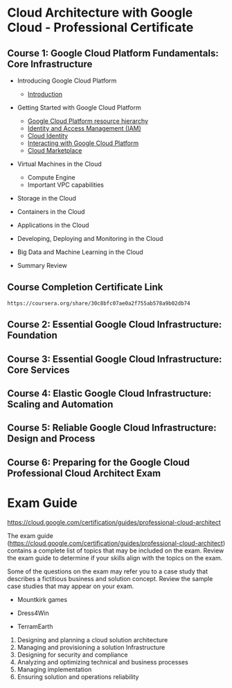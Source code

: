 

# Cloud Architecture with Google Cloud - Professional Certificate

## Course 1:  Google Cloud Platform Fundamentals: Core Infrastructure

* Introducing Google Cloud Platform
    * [Introduction](https://github.com/vlolla/google-cloud/blob/master/GCP%20Core%20Infrastructure/Introducing%20Google%20Cloud%20Platform/introduction.md)
* Getting Started with Google Cloud Platform
    * [Google Cloud Platform resource hierarchy](https://github.com/vlolla/google-cloud/blob/master/GCP%20Core%20Infrastructure/Getting%20Started%20WithGoogle%20Cloud%20Platform/hirerchy.md)
    * [Identity and Access Management (IAM)](https://github.com/vlolla/google-cloud/blob/master/GCP%20Core%20Infrastructure/Getting%20Started%20WithGoogle%20Cloud%20Platform/iam.md)
    * [Cloud Identity](https://github.com/vlolla/google-cloud/blob/master/GCP%20Core%20Infrastructure/Getting%20Started%20WithGoogle%20Cloud%20Platform/cloudidentity.md)
    * [Interacting with Google Cloud Platform](https://github.com/vlolla/google-cloud/blob/master/GCP%20Core%20Infrastructure/Getting%20Started%20WithGoogle%20Cloud%20Platform/interaction.md)
    * [Cloud Marketplace](https://github.com/vlolla/google-cloud/blob/master/GCP%20Core%20Infrastructure/Getting%20Started%20WithGoogle%20Cloud%20Platform/interaction.md)


* Virtual Machines in the Cloud
    * Compute Engine
    * Important VPC capabilities
* Storage in the Cloud
* Containers in the Cloud
* Applications in the Cloud
* Developing, Deploying and Monitoring in the Cloud
* Big Data and Machine Learning in the Cloud
* Summary Review

## Course Completion Certificate Link

    https://coursera.org/share/30c8bfc07ae0a2f755ab578a9b02db74


 
## Course 2: Essential Google Cloud Infrastructure: Foundation



## Course 3: Essential Google Cloud Infrastructure: Core Services

## Course 4: Elastic Google Cloud Infrastructure: Scaling and Automation

## Course 5: Reliable Google Cloud Infrastructure: Design and Process

## Course 6: Preparing for the Google Cloud Professional Cloud Architect Exam


# Exam Guide
https://cloud.google.com/certification/guides/professional-cloud-architect

The exam guide (https://cloud.google.com/certification/guides/professional-cloud-architect) contains a complete list of topics that may be included on the exam. Review the exam guide to determine if your skills align with the topics on the exam.

Some of the questions on the exam may refer you to a case study that describes a fictitious business and solution concept. Review the sample case studies that may appear on your exam.

- Mountkirk games

- Dress4Win

- TerramEarth

1. Designing and planning a cloud solution architecture
2. Managing and provisioning a solution Infrastructure
3. Designing for security and compliance
4. Analyzing and optimizing technical and business processes
5. Managing implementation
6. Ensuring solution and operations reliability
